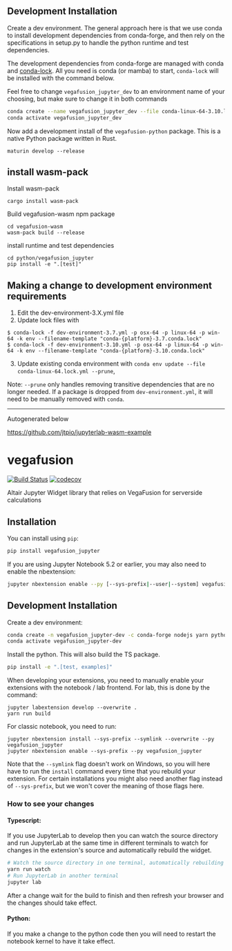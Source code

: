 ## Development Installation

Create a dev environment. The general approach here is that we use conda to install development dependencies from
conda-forge, and then rely on the specifications in setup.py to handle the python runtime and test dependencies.

The development dependencies from conda-forge are managed with conda and [conda-lock](https://github.com/conda-incubator/conda-lock).
All you need is conda (or mamba) to start, `conda-lock` will be installed with the command below.

Feel free to change `vegafusion_jupyter_dev` to an environment name of your choosing, but make sure to change it in both commands
```bash
conda create --name vegafusion_jupyter_dev --file conda-linux-64-3.10.lock
conda activate vegafusion_jupyter_dev
```

Now add a development install of the `vegafusion-python` package. This is a native Python package written in Rust.

```
maturin develop --release
```

## install wasm-pack
Install wasm-pack

```
cargo install wasm-pack
```

Build vegafusion-wasm npm package

```
cd vegafusion-wasm
wasm-pack build --release
```

install runtime and test dependencies

```
cd python/vegafusion_jupyter
pip install -e ".[test]"
```

## Making a change to development environment requirements

 1. Edit the dev-environment-3.X.yml file
 2. Update lock files with
```
$ conda-lock -f dev-environment-3.7.yml -p osx-64 -p linux-64 -p win-64 -k env --filename-template "conda-{platform}-3.7.conda.lock"
$ conda-lock -f dev-environment-3.10.yml -p osx-64 -p linux-64 -p win-64 -k env --filename-template "conda-{platform}-3.10.conda.lock"
```
 3. Update existing conda environment with `conda env update --file conda-linux-64.lock.yml --prune`, 

Note: `--prune` only handles removing transitive dependencies that are no longer needed. If a package is dropped from
`dev-environment.yml`, it will need to be manually removed with `conda`. 

----

Autogenerated below

https://github.com/jtpio/jupyterlab-wasm-example

# vegafusion

[![Build Status](https://travis-ci.org/jonmmease/vegafusion.svg?branch=master)](https://travis-ci.org/jonmmease/vegafusion_jupyter)
[![codecov](https://codecov.io/gh/jonmmease/vegafusion/branch/master/graph/badge.svg)](https://codecov.io/gh/jonmmease/vegafusion)


Altair Jupyter Widget library that relies on VegaFusion for serverside calculations

## Installation

You can install using `pip`:

```bash
pip install vegafusion_jupyter
```

If you are using Jupyter Notebook 5.2 or earlier, you may also need to enable
the nbextension:
```bash
jupyter nbextension enable --py [--sys-prefix|--user|--system] vegafusion_jupyter
```

## Development Installation

Create a dev environment:
```bash
conda create -n vegafusion_jupyter-dev -c conda-forge nodejs yarn python jupyterlab
conda activate vegafusion_jupyter-dev
```

Install the python. This will also build the TS package.
```bash
pip install -e ".[test, examples]"
```

When developing your extensions, you need to manually enable your extensions with the
notebook / lab frontend. For lab, this is done by the command:

```
jupyter labextension develop --overwrite .
yarn run build
```

For classic notebook, you need to run:

```
jupyter nbextension install --sys-prefix --symlink --overwrite --py vegafusion_jupyter
jupyter nbextension enable --sys-prefix --py vegafusion_jupyter
```

Note that the `--symlink` flag doesn't work on Windows, so you will here have to run
the `install` command every time that you rebuild your extension. For certain installations
you might also need another flag instead of `--sys-prefix`, but we won't cover the meaning
of those flags here.

### How to see your changes
#### Typescript:
If you use JupyterLab to develop then you can watch the source directory and run JupyterLab at the same time in different
terminals to watch for changes in the extension's source and automatically rebuild the widget.

```bash
# Watch the source directory in one terminal, automatically rebuilding when needed
yarn run watch
# Run JupyterLab in another terminal
jupyter lab
```

After a change wait for the build to finish and then refresh your browser and the changes should take effect.

#### Python:
If you make a change to the python code then you will need to restart the notebook kernel to have it take effect.
